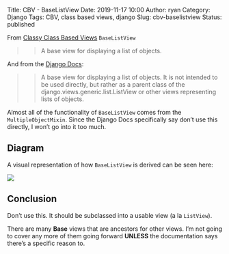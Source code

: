 Title: CBV - BaseListView
Date: 2019-11-17 10:00
Author: ryan
Category: Django
Tags: CBV, class based views, django
Slug: cbv-baselistview
Status: published

From [Classy Class Based Views](http://ccbv.co.uk/projects/Django/2.2/django.views.generic.list/BaseListView/) `BaseListView`

> > A base view for displaying a list of objects.

And from the [Django Docs](https://docs.djangoproject.com/en/2.2/ref/class-based-views/generic-display/#listview):

> > A base view for displaying a list of objects. It is not intended to be used directly, but rather as a parent class of the django.views.generic.list.ListView or other views representing lists of objects.

Almost all of the functionality of `BaseListView` comes from the `MultipleObjectMixin`. Since the Django Docs specifically say don’t use this directly, I won’t go into it too much.

## Diagram

A visual representation of how `BaseListView` is derived can be seen here:

![](https://yuml.me/diagram/plain;/class/%5BMultipleObjectMixin%7Bbg:white%7D%5D%5E-%5BBaseListView%7Bbg:green%7D%5D,%20%5BContextMixin%7Bbg:white%7D%5D%5E-%5BMultipleObjectMixin%7Bbg:white%7D%5D,%20%5BView%7Bbg:lightblue%7D%5D%5E-%5BBaseListView%7Bbg:green%7D%5D.svg)

## Conclusion

Don’t use this. It should be subclassed into a usable view (a la `ListView`).

There are many **Base** views that are ancestors for other views. I’m not going to cover any more of them going forward **UNLESS** the documentation says there’s a specific reason to.
